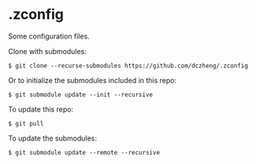 # .zconfig
Some configuration files.

Clone with submodules:

    $ git clone --recurse-submodules https://github.com/dczheng/.zconfig

Or to initialize the submodules included in this repo:

    $ git submodule update --init --recursive

To update this repo:

    $ git pull

To update the submodules:

    $ git submodule update --remote --recursive
